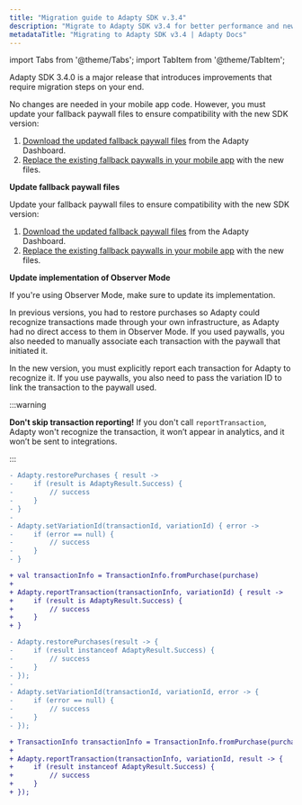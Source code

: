 ```yaml
---
title: "Migration guide to Adapty SDK v.3.4"
description: "Migrate to Adapty SDK v3.4 for better performance and new monetization features."
metadataTitle: "Migrating to Adapty SDK v3.4 | Adapty Docs"
---
```


import Tabs from '@theme/Tabs';
import TabItem from '@theme/TabItem'; 

Adapty SDK 3.4.0 is a major release that introduces improvements that require migration steps on your end.

<Tabs groupId="current-os" queryString> 

<TabItem value="swift" label="iOS" default> 

No changes are needed in your mobile app code. However, you must update your fallback paywall files to ensure compatibility with the new SDK version:

1. [Download the updated fallback paywall files](fallback-paywalls#download-fallback-paywalls-as-a-file-in-the-adapty-dashboard) from the Adapty Dashboard.
2. [Replace the existing fallback paywalls in your mobile app](ios-use-fallback-paywalls) with the new files.

 </TabItem> 

<TabItem value="android" label="Android" default> 

**Update fallback paywall files**

Update your fallback paywall files to ensure compatibility with the new SDK version:

1. [Download the updated fallback paywall files](fallback-paywalls#download-fallback-paywalls-as-a-file-in-the-adapty-dashboard) from the Adapty Dashboard.
2. [Replace the existing fallback paywalls in your mobile app](android-use-fallback-paywalls) with the new files.

**Update implementation of Observer Mode**

If you're using Observer Mode, make sure to update its implementation.

In previous versions, you had to restore purchases so Adapty could recognize transactions made through your own infrastructure, as Adapty had no direct access to them in Observer Mode. If you used paywalls, you also needed to manually associate each transaction with the paywall that initiated it.

In the new version, you must explicitly report each transaction for Adapty to recognize it. If you use paywalls, you also need to pass the variation ID to link the transaction to the paywall used.

:::warning

**Don't skip transaction reporting!**
If you don't call `reportTransaction`, Adapty won't recognize the transaction, it won’t appear in analytics, and it won’t be sent to integrations.

:::

<Tabs groupId="current-os" queryString> 
<TabItem value="kotlin" label="Kotlin" default> 

```diff showLineNumbers
- Adapty.restorePurchases { result ->
-     if (result is AdaptyResult.Success) {
-         // success
-     }
- }
- 
- Adapty.setVariationId(transactionId, variationId) { error ->
-     if (error == null) {
-         // success
-     }
- }

+ val transactionInfo = TransactionInfo.fromPurchase(purchase)
+ 
+ Adapty.reportTransaction(transactionInfo, variationId) { result ->
+     if (result is AdaptyResult.Success) {
+         // success
+     }
+ }
```

</TabItem> 

<TabItem value="java" label="Java" default> 

```diff showLineNumbers
- Adapty.restorePurchases(result -> {
-     if (result instanceof AdaptyResult.Success) {
-         // success
-     }
- });
- 
- Adapty.setVariationId(transactionId, variationId, error -> {
-     if (error == null) {
-         // success
-     }
- });

+ TransactionInfo transactionInfo = TransactionInfo.fromPurchase(purchase);
+ 
+ Adapty.reportTransaction(transactionInfo, variationId, result -> {
+     if (result instanceof AdaptyResult.Success) {
+         // success
+     }
+ });
```

</TabItem>

</Tabs>

</TabItem>

</Tabs>